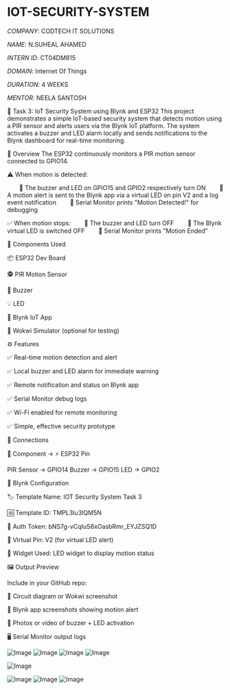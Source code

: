 # IOT-SECURITY-SYSTEM

*COMPANY*: CODTECH IT SOLUTIONS

*NAME*: N.SUHEAL AHAMED

*INTERN ID*: CT04DM815

*DOMAIN*: Internet Of Things

*DURATION*: 4 WEEKS

*MENTOR*: NEELA SANTOSH

🔐 Task 3: IoT Security System using Blynk and ESP32
This project demonstrates a simple IoT-based security system that detects motion using a PIR sensor and alerts users via the Blynk IoT platform. The system activates a buzzer and LED alarm locally and sends notifications to the Blynk dashboard for real-time monitoring.

📲 Overview
The ESP32 continuously monitors a PIR motion sensor connected to GPIO14.

⚠️ When motion is detected:

  🔸 The buzzer and LED on GPIO15 and GPIO2 respectively turn ON
  🔸 A motion alert is sent to the Blynk app via a virtual LED on pin V2 and a log event notification
  🔸 Serial Monitor prints "Motion Detected!" for debugging

✅ When motion stops:
  🔹 The buzzer and LED turn OFF
  🔹 The Blynk virtual LED is switched OFF
  🔹 Serial Monitor prints "Motion Ended"

🧰 Components Used

📦 ESP32 Dev Board

🕵️ PIR Motion Sensor

🔔 Buzzer

💡 LED

📱 Blynk IoT App

🧪 Wokwi Simulator (optional for testing)

⚙️ Features

✅ Real-time motion detection and alert

✅ Local buzzer and LED alarm for immediate warning

✅ Remote notification and status on Blynk app

✅ Serial Monitor debug logs

✅ Wi-Fi enabled for remote monitoring

✅ Simple, effective security prototype

🔌 Connections

🔧 Component	 → ⚡ ESP32 Pin

PIR Sensor	→ GPIO14
Buzzer	→ GPIO15
LED	→ GPIO2

📱 Blynk Configuration

🏷️ Template Name: IOT Security System Task 3

🆔 Template ID: TMPL3Iu3IQM5N

🔐 Auth Token: bNS7g-vCqIuS6xOasbRmr_EYJZSQ1D

📲 Virtual Pin: V2 (for virtual LED alert)

🔘 Widget Used: LED widget to display motion status

🖼️ Output Preview

Include in your GitHub repo:

🔌 Circuit diagram or Wokwi screenshot

📱 Blynk app screenshots showing motion alert

🔔 Photos or video of buzzer + LED activation

🖥️ Serial Monitor output logs

![Image](https://github.com/user-attachments/assets/22526511-3f0b-4ff2-aae0-2234aa0cfe5d)
![Image](https://github.com/user-attachments/assets/c9e20b9a-1a6c-4ee7-8b59-b92232f2d17a)
![Image](https://github.com/user-attachments/assets/6918b5c8-50bc-4dc4-a9e2-5490c5fb15d9)
![Image](https://github.com/user-attachments/assets/cf7f83e4-ac19-4943-97db-bf1013b7746e)


![Image](https://github.com/user-attachments/assets/cbf18da9-5633-4a85-b4ca-9de8c2aa882b)

![Image](https://github.com/user-attachments/assets/9b5d3be1-e945-46b2-a2e6-fd0eb22985bc)
![Image](https://github.com/user-attachments/assets/af05ec69-984b-4e82-b798-ca58cbd38d10)
![Image](https://github.com/user-attachments/assets/f4417406-9fea-4d89-b1e9-ac6d4d88875c)
